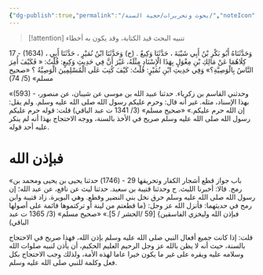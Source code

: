 ```yaml
---
{"dg-publish":true,"permalink":"/بحوث وتحريرات/حجية السنة/","noteIcon":"✨"}
---
```


> [!attention] تنبيه
> البحث قيد الكتابة، وقد يكون به أخطاء

17 - (1634) وَحَدَّثَنَاهُ أَبُو بَكْرِ بْنُ أَبِي شَيْبَةَ ، حَدَّثَنَا وَكِيعٌ . (ح) وَحَدَّثَنَا ابْنُ نُمَيْرٍ ، حَدَّثَنَا أَبِي ، كِلَاهُمَا عَنْ مَالِكِ بْنِ مِغْوَلٍ بِهَذَا الْإِسْنَادِ مِثْلَهُ، غَيْرَ أَنَّ فِي حَدِيثِ وَكِيعٍ: قُلْتُ: « فَكَيْفَ أُمِرَ النَّاسُ بِالْوَصِيَّةِ؟» وَفِي حَدِيثِ ابْنِ نُمَيْرٍ: قُلْتُ: كَيْفَ كُتِبَ عَلَى الْمُسْلِمِينَ الْوَصِيَّةُ ؟
«صحيح مسلم» (5/ 74)


«(593) - وحدثني القاسم بن زكرياء. حدثنا عبيد الله بن موسى عن شيبان، عن منصور، بهذا الإسناد، مثله. غير أنه قال: وحرم عليكم رسول الله صلى الله عليه وسلم. ولم يقل: إن الله حرم عليكم.»
«صحيح مسلم» (3/ 1341 ت عبد الباقي)
قلت: قوله حرم عليكم رسول الله صلى الله عليه وسلم صريح في الأخذ بالسنة، ووجه الاحتجاج بهذا أنه لم ينكر عليه أحد قوله. 

# فبإذن الله
«باب جواز قطع أشجار الكفار وتحريقها
29 - (1746) حدثنا يحيى بن يحيى ومحمد بن رمح. قالا: أخبرنا الليث. ح وحدثنا قتيبة بن سعيد. حدثنا ليث عن نافع، عن عبد الله؛
إن رسول الله صلى الله عليه وسلم حرق نخل بني النضير وقطع. وهي البويرة.
زاد قتيبة وابن رمح في حديثهما: فأنزل الله عز وجل: {ما قطعتم من لينة أو تركتموها قائمة على أصولها فبإذن الله وليخزي الفاسقين} [59 /الحشر / 5].»
«صحيح مسلم» (3/ 1365 ت عبد الباقي)

قلت: 
إذا كانت جميع أفعال النبي صلى الله عليه وسلم بإذن الله، فهذا صريح في الاحتجاج بالسنة، حيث أنه لا يظن بالله عز وجل الرحيم العليم الحكيم، أن يأذن لنبيه صلوات الله وسلامه عليه ويقره على غير ما يكون خيرا عاما لهذه الأمة، ولذلك وجب الاحتجاج بكل فعل وكلمة للنبي صلى الله عليه وسلم. 
